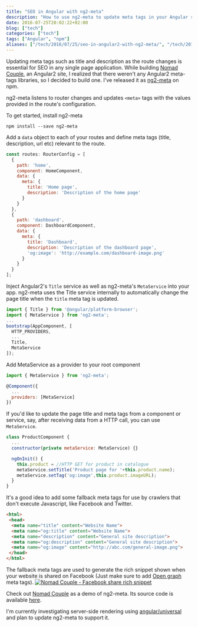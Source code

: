 ```yaml
---
title: "SEO in Angular with ng2-meta"
description: "How to use ng2-meta to update meta tags in your Angular site and improve your SEO"
date: 2016-07-25T20:02:22+02:00
blog: ["tech"]
categories: ["tech"]
tags: ["Angular", "npm"]
aliases: ["/tech/2016/07/25/seo-in-angular2-with-ng2-meta/", "/tech/2016/07/25/seo-in-angular2-with-ng2-meta"]
---
```


Updating meta tags such as title and description as the route changes is essential for SEO in any single page application. While building [Nomad Couple](http://vinaygopinath.me/tech/2016/07/25/nomad-couple/), an Angular2 site, I realized that there weren't any Angular2 meta-tags libraries, so I decided to build one. I've released it as [ng2-meta](https://github.com/vinaygopinath/ng2-meta) on npm.

ng2-meta listens to router changes and updates `<meta>` tags with the values provided in the route's configuration.

To get started, install ng2-meta

```shell
npm install --save ng2-meta
```

Add a `data` object to each of your routes and define meta tags (title, description, url etc) relevant to the route.

```javascript
const routes: RouterConfig = [
  {
    path: 'home',
    component: HomeComponent,
    data: {
      meta: {
        title: 'Home page',
        description: 'Description of the home page'
      }
    }
  },
  {
    path: 'dashboard',
    component: DashboardComponent,
    data: {
      meta: {
        title: 'Dashboard',
        description: 'Description of the dashboard page',
        'og:image': 'http://example.com/dashboard-image.png'
      }
    }
  }
];
```

Inject Angular2's `Title` service as well as ng2-meta's `MetaService` into your app. ng2-meta uses the Title service internally to automatically change the page title when the `title` meta tag is updated.

```javascript
import { Title } from '@angular/platform-browser';
import { MetaService } from 'ng2-meta';
...
bootstrap(AppComponent, [
  HTTP_PROVIDERS,
  ...
  Title,
  MetaService
]);
```

Add MetaService as a provider to your root component

```javascript
import { MetaService } from 'ng2-meta';

@Component({
  ...
  providers: [MetaService]
})
```

If you'd like to update the page title and meta tags from a component or service, say, after receiving data from a HTTP call, you can use `MetaService`.

```javascript
class ProductComponent {
  ...
  constructor(private metaService: MetaService) {}

  ngOnInit() {
    this.product = //HTTP GET for product in catalogue
    metaService.setTitle('Product page for '+this.product.name);
    metaService.setTag('og:image',this.product.imageURL);
  }
}
```

It's a good idea to add some fallback meta tags for use by crawlers that don't execute Javascript, like Facebook and Twitter.

```html
<html>
 <head>
  <meta name="title" content="Website Name">
  <meta name="og:title" content="Website Name">
  <meta name="description" content="General site description">
  <meta name="og:description" content="General site description">
  <meta name="og:image" content="http://abc.com/general-image.png">
 </head>
</html>
```
The fallback meta tags are used to generate the rich snippet shown when your website is shared on Facebook (Just make sure to add [Open graph](http://ogp.me/) meta tags).
[![Nomad Couple - Facebook share rich snippet](/images/blog/ng2-meta/facebook-share.png)](/images/blog/ng2-meta/facebook-share.png)

Check out [Nomad Couple](https://nomadcouple.vinaygopinath.me) as a demo of ng2-meta. Its source code is available [here](https://github.com/vinaygopinath/NomadCouple).

I'm currently investigating server-side rendering using [angular/universal](https://github.com/angular/universal) and plan to update ng2-meta to support it.


